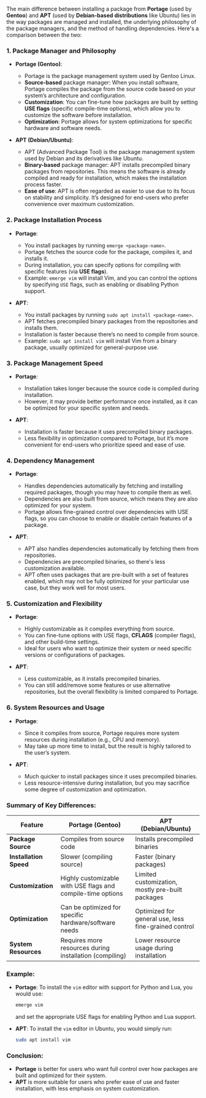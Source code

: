 The main difference between installing a package from **Portage** (used by **Gentoo**) and **APT** (used by **Debian-based distributions** like Ubuntu) lies in the way packages are managed and installed, the underlying philosophy of the package managers, and the method of handling dependencies. Here's a comparison between the two:

### 1. **Package Manager and Philosophy**
   - **Portage (Gentoo)**:
     - Portage is the package management system used by Gentoo Linux.
     - **Source-based** package manager: When you install software, Portage compiles the package from the source code based on your system’s architecture and configuration.
     - **Customization**: You can fine-tune how packages are built by setting **USE flags** (specific compile-time options), which allow you to customize the software before installation.
     - **Optimization**: Portage allows for system optimizations for specific hardware and software needs.

   - **APT (Debian/Ubuntu)**:
     - APT (Advanced Package Tool) is the package management system used by Debian and its derivatives like Ubuntu.
     - **Binary-based** package manager: APT installs precompiled binary packages from repositories. This means the software is already compiled and ready for installation, which makes the installation process faster.
     - **Ease of use**: APT is often regarded as easier to use due to its focus on stability and simplicity. It’s designed for end-users who prefer convenience over maximum customization.

### 2. **Package Installation Process**
   - **Portage**:
     - You install packages by running `emerge <package-name>`.
     - Portage fetches the source code for the package, compiles it, and installs it.
     - During installation, you can specify options for compiling with specific features (via **USE flags**).
     - Example: `emerge vim` will install Vim, and you can control the options by specifying `USE` flags, such as enabling or disabling Python support.

   - **APT**:
     - You install packages by running `sudo apt install <package-name>`.
     - APT fetches precompiled binary packages from the repositories and installs them.
     - Installation is faster because there’s no need to compile from source.
     - Example: `sudo apt install vim` will install Vim from a binary package, usually optimized for general-purpose use.

### 3. **Package Management Speed**
   - **Portage**:
     - Installation takes longer because the source code is compiled during installation.
     - However, it may provide better performance once installed, as it can be optimized for your specific system and needs.
   
   - **APT**:
     - Installation is faster because it uses precompiled binary packages.
     - Less flexibility in optimization compared to Portage, but it’s more convenient for end-users who prioritize speed and ease of use.

### 4. **Dependency Management**
   - **Portage**:
     - Handles dependencies automatically by fetching and installing required packages, though you may have to compile them as well.
     - Dependencies are also built from source, which means they are also optimized for your system.
     - Portage allows fine-grained control over dependencies with USE flags, so you can choose to enable or disable certain features of a package.

   - **APT**:
     - APT also handles dependencies automatically by fetching them from repositories.
     - Dependencies are precompiled binaries, so there's less customization available.
     - APT often uses packages that are pre-built with a set of features enabled, which may not be fully optimized for your particular use case, but they work well for most users.

### 5. **Customization and Flexibility**
   - **Portage**:
     - Highly customizable as it compiles everything from source.
     - You can fine-tune options with USE flags, **CFLAGS** (compiler flags), and other build-time settings.
     - Ideal for users who want to optimize their system or need specific versions or configurations of packages.

   - **APT**:
     - Less customizable, as it installs precompiled binaries.
     - You can still add/remove some features or use alternative repositories, but the overall flexibility is limited compared to Portage.

### 6. **System Resources and Usage**
   - **Portage**:
     - Since it compiles from source, Portage requires more system resources during installation (e.g., CPU and memory).
     - May take up more time to install, but the result is highly tailored to the user’s system.
   
   - **APT**:
     - Much quicker to install packages since it uses precompiled binaries.
     - Less resource-intensive during installation, but you may sacrifice some degree of customization and optimization.

### Summary of Key Differences:

| **Feature**           | **Portage (Gentoo)**                                   | **APT (Debian/Ubuntu)**                             |
|-----------------------|--------------------------------------------------------|-----------------------------------------------------|
| **Package Source**     | Compiles from source code                              | Installs precompiled binaries                       |
| **Installation Speed** | Slower (compiling source)                             | Faster (binary packages)                            |
| **Customization**      | Highly customizable with USE flags and compile-time options | Limited customization, mostly pre-built packages   |
| **Optimization**       | Can be optimized for specific hardware/software needs | Optimized for general use, less fine-grained control |
| **System Resources**   | Requires more resources during installation (compiling) | Lower resource usage during installation           |

### Example:
- **Portage**:
  To install the `vim` editor with support for Python and Lua, you would use:
  ```bash
  emerge vim
  ```
  and set the appropriate USE flags for enabling Python and Lua support.

- **APT**:
  To install the `vim` editor in Ubuntu, you would simply run:
  ```bash
  sudo apt install vim
  ```

### Conclusion:
- **Portage** is better for users who want full control over how packages are built and optimized for their system.
- **APT** is more suitable for users who prefer ease of use and faster installation, with less emphasis on system customization.
